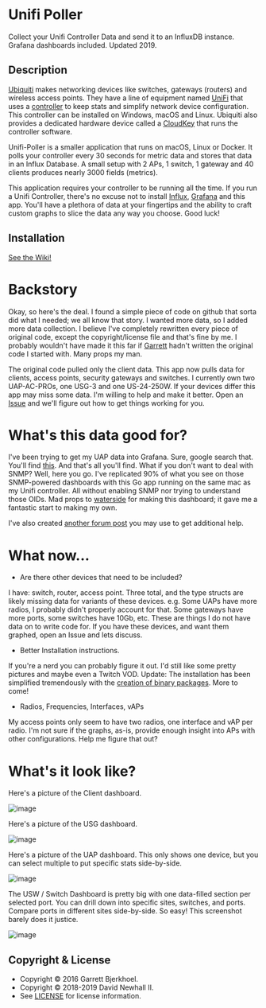 # Unifi Poller

Collect your Unifi Controller Data and send it to an InfluxDB instance.
Grafana dashboards included. Updated 2019.

## Description

[Ubiquiti](https://www.ui.com) makes networking devices like switches, gateways
(routers) and wireless access points. They have a line of equipment named
[UniFi](https://www.ui.com/products/#unifi) that uses a
[controller](https://www.ui.com/download/unifi/) to keep stats and simplify network
device configuration. This controller can be installed on Windows, macOS and Linux.
Ubiquiti also provides a dedicated hardware device called a
[CloudKey](https://www.ui.com/unifi/unifi-cloud-key/) that runs the controller software.

Unifi-Poller is a smaller application that runs on macOS, Linux or Docker. It
polls your controller every 30 seconds for metric data and stores that data in
an Influx Database. A small setup with 2 APs, 1 switch, 1 gateway and 40 clients
produces nearly 3000 fields (metrics).

This application requires your controller to be running all the time. If you run
a Unifi Controller, there's no excuse not to install
[Influx](https://github.com/davidnewhall/unifi-poller/wiki/InfluxDB),
[Grafana](https://github.com/davidnewhall/unifi-poller/wiki/Grafana) and this app.
You'll have a plethora of data at your fingertips and the ability to craft custom
graphs to slice the data any way you choose. Good luck!

## Installation

[See the Wiki!](https://github.com/davidnewhall/unifi-poller/wiki/Installation)

# Backstory

Okay, so here's the deal. I found a simple piece of code on github that
sorta did what I needed; we all know that story. I wanted more data, so
I added more data collection. I believe I've completely rewritten every
piece of original code, except the copyright/license file and that's fine
by me. I probably wouldn't have made it this far if
[Garrett](https://github.com/dewski/unifi) hadn't written the original
code I started with. Many props my man.

The original code pulled only the client data. This app now pulls data
for clients, access points, security gateways and switches. I currently
own two UAP-AC-PROs, one USG-3 and one US-24-250W. If your devices differ
this app may miss some data. I'm willing to help and make it better.
Open an [Issue](https://github.com/davidnewhall/unifi-poller/issues) and
we'll figure out how to get things working for you.

# What's this data good for?

I've been trying to get my UAP data into Grafana. Sure, google search that.
You'll find [this](https://community.ubnt.com/t5/UniFi-Wireless/Grafana-dashboard-for-UniFi-APs-now-available/td-p/1833532).
And that's all you'll find. What if you don't want to deal with SNMP?
Well, here you go. I've replicated 90% of what you see on those SNMP-powered
dashboards with this Go app running on the same mac as my Unifi controller.
All without enabling SNMP nor trying to understand those OIDs. Mad props
to [waterside](https://community.ubnt.com/t5/user/viewprofilepage/user-id/303058)
for making this dashboard; it gave me a fantastic start to making my own.

I've also created [another forum post](https://community.ubnt.com/t5/UniFi-Wireless/Unifi-Poller-Store-Unifi-Controller-Metrics-in-InfluxDB-without/td-p/2811951) you may use to get additional help.

# What now...

- Are there other devices that need to be included?

I have: switch, router, access point. Three total, and the type structs are
likely missing data for variants of these devices. e.g. Some UAPs have more
radios, I probably didn't properly account for that. Some gateways have more
ports, some switches have 10Gb, etc. These are things I do not have data on
to write code for. If you have these devices, and want them graphed, open an
Issue and lets discuss.

- Better Installation instructions.

If you're a nerd you can probably figure it out. I'd still like some pretty
pictures and maybe even a Twitch VOD. Update: The installation has been
simplified tremendously with the
[creation of binary packages](https://github.com/davidnewhall/unifi-poller/wiki/Installation).
More to come!

- Radios, Frequencies, Interfaces, vAPs

My access points only seem to have two radios, one interface and vAP per radio.
I'm not sure if the graphs, as-is, provide enough insight into APs with other
configurations. Help me figure that out?

# What's it look like?

Here's a picture of the Client dashboard.

![image](examples/unifi-clients-dashboard.png?raw=true)

Here's a picture of the USG dashboard.

![image](examples/unifi-usg-dashboard.png?raw=true)

Here's a picture of the UAP dashboard. This only shows one device, but you can
select multiple to put specific stats side-by-side.

![image](examples/unifi-uap-dashboard.png?raw=true)

The USW / Switch Dashboard is pretty big with one data-filled section per selected port.
You can drill down into specific sites, switches, and ports. Compare ports in different
sites side-by-side. So easy! This screenshot barely does it justice.

![image](examples/unifi-usw-dashboard.png?raw=true)


## Copyright & License
- Copyright © 2016 Garrett Bjerkhoel.
- Copyright © 2018-2019 David Newhall II.
- See [LICENSE](LICENSE) for license information.
